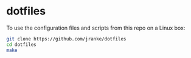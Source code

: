 # dotfiles

To use the configuration files and scripts from this repo on a Linux box:

```bash
git clone https://github.com/jranke/dotfiles
cd dotfiles
make
```
